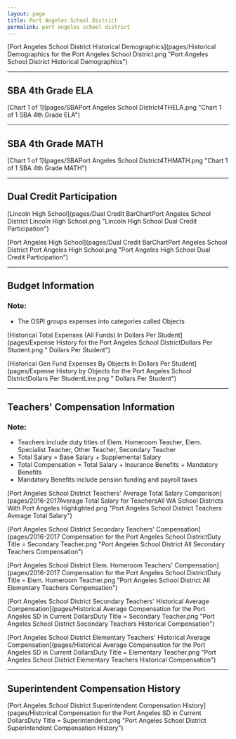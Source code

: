 ```yaml
---
layout: page
title: Port Angeles School District
permalink: port angeles school district
---
```



[Port Angeles School District Historical Demographics](pages/Historical Demographics for the Port Angeles School District.png "Port Angeles School District Historical Demographics")

___

## SBA 4th Grade ELA

[Chart 1 of 1](pages/SBAPort Angeles School District4THELA.png "Chart 1 of 1 SBA 4th Grade ELA")


___

## SBA 4th Grade MATH

[Chart 1 of 1](pages/SBAPort Angeles School District4THMATH.png "Chart 1 of 1 SBA 4th Grade MATH")


___

## Dual Credit Participation

[Lincoln High School](pages/Dual Credit BarChartPort Angeles School District Lincoln High School.png "Lincoln High School Dual Credit Participation")

[Port Angeles High School](pages/Dual Credit BarChartPort Angeles School District Port Angeles High School.png "Port Angeles High School Dual Credit Participation")


___

## Budget Information
### Note:
- The OSPI groups expenses into categories called Objects

[Historical Total Expenses (All Funds) In Dollars Per Student](pages/Expense History for the Port Angeles School DistrictDollars Per Student.png " Dollars Per Student")

[Historical Gen Fund Expenses By Objects In Dollars Per Student](pages/Expense History by Objects for the Port Angeles School DistrictDollars Per StudentLine.png " Dollars Per Student")


___

## Teachers' Compensation Information
### Note:
- Teachers include duty titles of Elem. Homeroom Teacher, Elem. Specialist Teacher, Other Teacher, Secondary Teacher
- Total Salary = Base Salary + Supplemental Salary
- Total Compensation = Total Salary + Insurance Benefits + Mandatory Benefits
- Mandatory Benefits include pension funding and payroll taxes

[Port Angeles School District Teachers' Average Total Salary Comparison](pages/2016-2017Average Total Salary for TeachersAll WA School Districts With Port Angeles Highlighted.png "Port Angeles School District Teachers Average Total Salary")

[Port Angeles School District Secondary Teachers' Compensation](pages/2016-2017 Compensation for the Port Angeles School DistrictDuty Title = Secondary Teacher.png "Port Angeles School District All Secondary Teachers Compensation")

[Port Angeles School District Elem. Homeroom Teachers' Compensation](pages/2016-2017 Compensation for the Port Angeles School DistrictDuty Title = Elem. Homeroom Teacher.png "Port Angeles School District All Elementary Teachers Compensation")

[Port Angeles School District Secondary Teachers' Historical Average Compensation](pages/Historical Average Compensation for the Port Angeles SD in Current DollarsDuty Title = Secondary Teacher.png "Port Angeles School District Secondary Teachers Historical Compensation")

[Port Angeles School District Elementary Teachers' Historical Average Compensation](pages/Historical Average Compensation for the Port Angeles SD in Current DollarsDuty Title = Elementary Teacher.png "Port Angeles School District Elementary Teachers Historical Compensation")


___

## Superintendent Compensation History

[Port Angeles School District Superintendent Compensation History](pages/Historical Compensation for the Port Angeles SD in Current DollarsDuty Title = Superintendent.png "Port Angeles School District Superintendent Compensation History")

